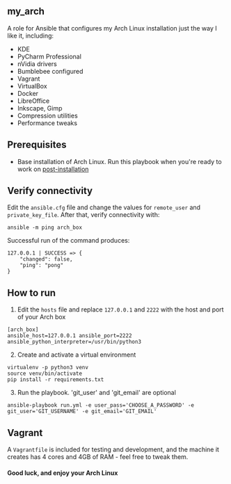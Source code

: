 ## my_arch
A role for Ansible that configures my Arch Linux installation just the way I like it, including:
- KDE
- PyCharm Professional
- nVidia drivers
- Bumblebee configured
- Vagrant
- VirtualBox
- Docker
- LibreOffice
- Inkscape, Gimp
- Compression utilities
- Performance tweaks

## Prerequisites
- Base installation of Arch Linux. Run this playbook when you're ready to work on [post-installation](https://wiki.archlinux.org/index.php/installation_guide#Post-installation)

## Verify connectivity
Edit the `ansible.cfg` file and change the values for `remote_user` and `private_key_file`. After that, verify connectivity with:
```
ansible -m ping arch_box
```

Successful run of the command produces:
```
127.0.0.1 | SUCCESS => {
    "changed": false,
    "ping": "pong"
}
```

## How to run
 
1. Edit the `hosts` file and replace `127.0.0.1` and `2222` with the host and port of your Arch box
```
[arch_box]
ansible_host=127.0.0.1 ansible_port=2222 ansible_python_interpreter=/usr/bin/python3
```
2. Create and activate a virtual environment
```
virtualenv -p python3 venv
source venv/bin/activate
pip install -r requirements.txt
```
3. Run the playbook. 'git_user' and 'git_email' are optional
```
ansible-playbook run.yml -e user_pass='CHOOSE_A_PASSWORD' -e git_user='GIT_USERNAME' -e git_email='GIT_EMAIL'
```

## Vagrant
A `Vagrantfile` is included for testing and development, and the machine it creates has 4 cores and 4GB of RAM - feel free to tweak them.

#### Good luck, and enjoy your Arch Linux
